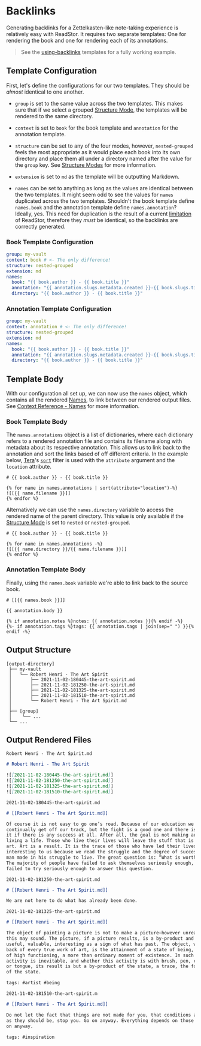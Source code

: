 # Backlinks

Generating backlinks for a Zettelkasten-like note-taking experience is
relatively easy with ReadStor. It requires two separate templates: One for
rendering the book and one for rendering each of its annotations.

> <i class="fa fa-info-circle"></i> See the [using-backlinks][using-backlinks]
> templates for a fully working example.

## Template Configuration

First, let's define the configurations for our two templates. They should be
_almost_ identical to one another.

- `group` is set to the same value across the two templates. This makes sure
  that if we select a grouped [Structure Mode][structure-modes], the templates
  will be rendered to the same directory.

- `context` is set to `book` for the book template and `annotation` for the
  annotation template.

- `structure` can be set to any of the four modes, however, `nested-grouped`
  feels the most appropriate as it would place each book into its own directory
  and place them all under a directory named after the value for the `group`
  key. See [Structure Modes][structure-modes] for more information.

- `extension` is set to `md` as the template will be outputting Markdown.

- `names` can be set to anything as long as the values are identical between
  the two templates. It might seem odd to see the values for `names` duplicated
  across the two templates. Shouldn't the book template define `names.book`
  and the annotation template define `names.annotation`? Ideally, yes. This
  need for duplication is the result of a current [limitation][limitation] of
  ReadStor, therefore they _must_ be identical, so the backlinks are correctly
  generated.

### Book Template Configuration

```yaml
group: my-vault
context: book # <- The only difference!
structure: nested-grouped
extension: md
names:
  book: "{{ book.author }} - {{ book.title }}"
  annotation: "{{ annotation.slugs.metadata.created }}-{{ book.slugs.title }}"
  directory: "{{ book.author }} - {{ book.title }}"
```

### Annotation Template Configuration

```yaml
group: my-vault
context: annotation # <- The only difference!
structure: nested-grouped
extension: md
names:
  book: "{{ book.author }} - {{ book.title }}"
  annotation: "{{ annotation.slugs.metadata.created }}-{{ book.slugs.title }}"
  directory: "{{ book.author }} - {{ book.title }}"
```

## Template Body

With our configuration all set up, we can now use the `names` object, which
contains all the rendered [Names][names], to link between our rendered output
files. See [Context Reference - Names][names] for more information.

### Book Template Body

The `names.annotations` object is a list of dictionaries, where each dictionary
refers to a rendered annotation file and contains its filename along with
metadata about its respective annotation. This allows us to link back to the
annotation and sort the links based of off different criteria. In the example
below, [Tera][tera]'s [`sort`][tera-sort] filter is used with the `attribute`
argument and the `location` attribute.

```jinja2
# {{ book.author }} - {{ book.title }}

{% for name in names.annotations | sort(attribute="location")-%}
![[{{ name.filename }}]]
{% endfor %}
```

Alternatively we can use the `names.directory` variable to access the rendered
name of the parent directory. This value is only available if the
[Structure Mode][structure-modes] is set to `nested` or `nested-grouped`.

<!-- TODO: Verify this works! -->

```jinja2
# {{ book.author }} - {{ book.title }}

{% for name in names.annotations -%}
![[{{ name.directory }}/{{ name.filename }}]]
{% endfor %}
```

### Annotation Template Body

Finally, using the `names.book` variable we're able to link back to the source
book.

```jinja2
# [[{{ names.book }}]]

{{ annotation.body }}

{% if annotation.notes %}notes: {{ annotation.notes }}{% endif -%}
{%- if annotation.tags %}tags: {{ annotation.tags | join(sep=" ") }}{% endif -%}
```

## Output Structure

```plaintext
[output-directory]
 ├── my-vault
 │   └── Robert Henri - The Art Spirit
 │       ├── 2021-11-02-180445-the-art-spirit.md
 │       ├── 2021-11-02-181250-the-art-spirit.md
 │       ├── 2021-11-02-181325-the-art-spirit.md
 │       ├── 2021-11-02-181510-the-art-spirit.md
 │       └── Robert Henri - The Art Spirit.md
 │
 ├── [group]
 │    └── ...
 └── ...
```

## Output Rendered Files

`Robert Henri - The Art Spirit.md`

```markdown
# Robert Henri - The Art Spirit

![[2021-11-02-180445-the-art-spirit.md]]
![[2021-11-02-181250-the-art-spirit.md]]
![[2021-11-02-181325-the-art-spirit.md]]
![[2021-11-02-181510-the-art-spirit.md]]
```

`2021-11-02-180445-the-art-spirit.md`

```markdown
# [[Robert Henri - The Art Spirit.md]]

Of course it is not easy to go one’s road. Because of our education we
continually get off our track, but the fight is a good one and there is joy in
it if there is any success at all. After all, the goal is not making art. It is
living a life. Those who live their lives will leave the stuff that is really
art. Art is a result. It is the trace of those who have led their lives. It is
interesting to us because we read the struggle and the degree of success the
man made in his struggle to live. The great question is: “What is worth while?”
The majority of people have failed to ask themselves seriously enough, and have
failed to try seriously enough to answer this question.
```

`2021-11-02-181250-the-art-spirit.md`

```markdown
# [[Robert Henri - The Art Spirit.md]]

We are not here to do what has already been done.
```

`2021-11-02-181325-the-art-spirit.md`

```markdown
# [[Robert Henri - The Art Spirit.md]]

The object of painting a picture is not to make a picture—however unreasonable
this may sound. The picture, if a picture results, is a by-product and may be
useful, valuable, interesting as a sign of what has past. The object, which is
back of every true work of art, is the attainment of a state of being, a state
of high functioning, a more than ordinary moment of existence. In such moments
activity is inevitable, and whether this activity is with brush, pen, chisel,
or tongue, its result is but a by-product of the state, a trace, the footprint
of the state.

tags: #artist #being
```

`2021-11-02-181510-the-art-spirit.m`

```markdown
# [[Robert Henri - The Art Spirit.md]]

Do not let the fact that things are not made for you, that conditions are not
as they should be, stop you. Go on anyway. Everything depends on those who go
on anyway.

tags: #inspiration
```

[names]: ./06-03-names.md
[limitation]: ./02-05-names.html#limitations
[names]: ./02-05-names.md
[structure-modes]: ./02-03-structure-modes.md
[tera]: https://tera.netlify.app/
[tera-sort]: https://tera.netlify.app/docs/#sort
[using-backlinks]: https://github.com/tnahs/readstor/tree/main/templates/using-backlinks

